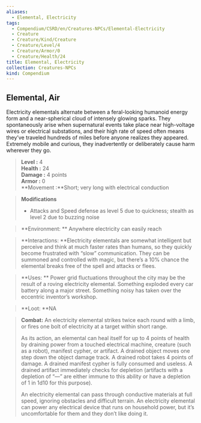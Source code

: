 ```yaml
---
aliases:
  - Elemental, Electricity
tags:
  - Compendium/CSRD/en/Creatures-NPCs/Elemental-Electricity
  - Creature
  - Creature/Kind/Creature
  - Creature/Level/4
  - Creature/Armor/0
  - Creature/Health/24
title: Elemental, Electricity
collection: Creatures-NPCs
kind: Compendium
---
```

## Elemental, Air  
Electricity elementals alternate between a feral-looking humanoid energy form and a near-spherical cloud of intensely glowing sparks. They spontaneously arise when supernatural events take place near high-voltage wires or electrical substations, and their high rate of speed often means they’ve traveled hundreds of miles before anyone realizes they appeared. Extremely mobile and curious, they inadvertently or deliberately cause harm wherever they go. 


  
> **Level :** 4  
> **Health :** 24  
> **Damage :** 4 points  
> **Armor :** 0  
> **Movement :**Short; very long with electrical conduction

> **Modifications**  
>- Attacks and Speed defense as level 5 due to quickness; stealth as level 2 due to buzzing noise 

> **Environment: ** Anywhere electricity can easily reach  

> **Interactions: **Electricity elementals are somewhat intelligent but perceive and think at much faster rates than humans, so they quickly become frustrated with “slow” communication. They can be summoned and controlled with magic, but there’s a 10% chance the elemental breaks free of the spell and attacks or flees.
 
> **Uses: **  Power grid fluctuations throughout the city may be the result of a roving electricity elemental. Something exploded every car battery along a major street. Something noisy has taken over the eccentric inventor’s workshop.
 
> **Loot: **NA  

> **Combat:** 
> An electricity elemental strikes twice each round with a limb, or fires one bolt of electricity at a target within short range. 
> 
> As its action, an elemental can heal itself for up to 4 points of health by draining power from a touched electrical machine, creature (such as a robot), manifest cypher, or artifact. A drained object moves one step down the object damage track. A drained robot takes 4 points of damage. A drained manifest cypher is fully consumed and useless. A drained artifact immediately checks for depletion (artifacts with a depletion of “—” are either immune to this ability or have a depletion of 1 in 1d10 for this purpose). 
> 
> An electricity elemental can pass through conductive materials at full speed, ignoring obstacles and difficult terrain. An electricity elemental can power any electrical device that runs on household power, but it’s uncomfortable for them and they don’t like doing it.
